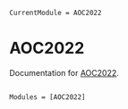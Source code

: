 ```@meta
CurrentModule = AOC2022
```

# AOC2022

Documentation for [AOC2022](https://github.com/binnisb/AOC2022.jl).

```@index
```

```@autodocs
Modules = [AOC2022]
```
